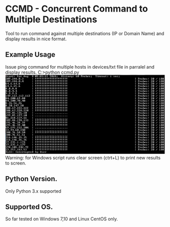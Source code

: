 # CCMD - Concurrent Command to Multiple Destinations
Tool to run command against multiple destinations (IP or Domain Name) and display results in nice format. 

## Example Usage
Issue ping command for multiple hosts in devices/txt file in parralel and display results.
C:\>python ccmd.py
<img src="winExample.jpg">
Warning: for Windows script runs clear screen (ctrt+L) to print new results to screen.

## Python Version.
Only Python 3.x supported

## Supported OS.
So far tested on Windows 7,10 and Linux CentOS only.
